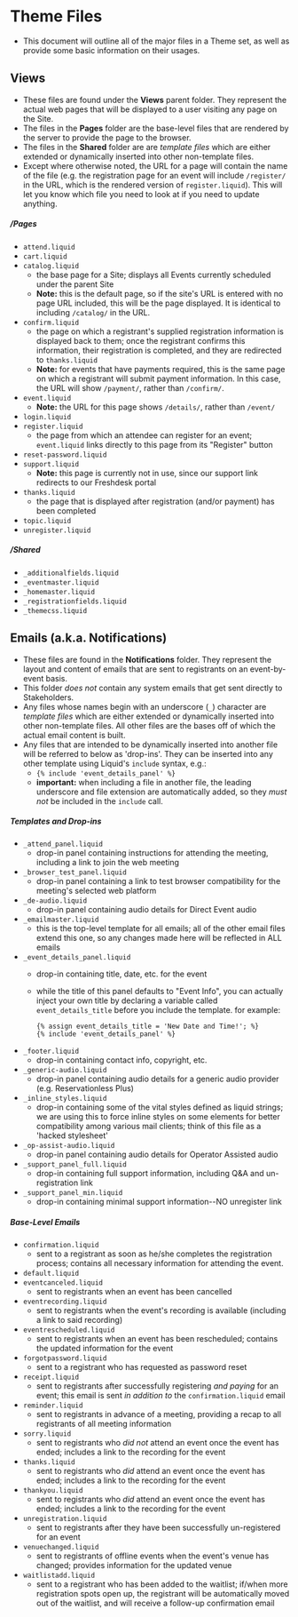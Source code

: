 # Theme Files

- This document will outline all of the major files in a Theme set, as well as provide some basic information on their usages.


## Views

- These files are found under the **Views** parent folder. They represent the actual web pages that will be displayed to a user visiting any page on the Site.
- The files in the **Pages** folder are the base-level files that are rendered by the server to provide the page to the browser.
- The files in the **Shared** folder are are _template files_ which are either extended or dynamically inserted into other non-template files.
- Except where otherwise noted, the URL for a page will contain the name of the file (e.g. the registration page for an event will include `/register/` in the URL, which is the rendered version of `register.liquid`). This will let you know which file you need to look at if you need to update anything.

##### /Pages

- `attend.liquid`
- `cart.liquid`
- `catalog.liquid`
  + the base page for a Site; displays all Events currently scheduled under the parent Site
  + **Note:** this is the default page, so if the site's URL is entered with no page URL included, this will be the page displayed. It is identical to including `/catalog/` in the URL.
- `confirm.liquid`
  + the page on which a registrant's supplied registration information is displayed back to them; once the registrant confirms this information, their registration is completed, and they are redirected to `thanks.liquid`
  + **Note:** for events that have payments required, this is the same page on which a registrant will submit payment information. In this case, the URL will show `/payment/`, rather than `/confirm/`.
- `event.liquid`
  + **Note:** the URL for this page shows `/details/`, rather than `/event/`
- `login.liquid`
- `register.liquid`
  + the page from which an attendee can register for an event; `event.liquid` links directly to this page from its "Register" button
- `reset-password.liquid`
- `support.liquid`
  + **Note:** this page is currently not in use, since our support link redirects to our Freshdesk portal
- `thanks.liquid`
  + the page that is displayed after registration (and/or payment) has been completed
- `topic.liquid`
- `unregister.liquid`

##### /Shared

- `_additionalfields.liquid`
- `_eventmaster.liquid`
- `_homemaster.liquid`
- `_registrationfields.liquid`
- `_themecss.liquid`


## Emails (a.k.a. Notifications)

- These files are found in the **Notifications** folder. They represent the layout and content of emails that are sent to registrants on an event-by-event basis.
- This folder _does not_ contain any system emails that get sent directly to Stakeholders.
- Any files whose names begin with an underscore (`_`) character are _template files_ which are either extended or dynamically inserted into other non-template files. All other files are the bases off of which the actual email content is built.
- Any files that are intended to be dynamically inserted into another file will be referred to below as 'drop-ins'. They can be inserted into any other template using Liquid's `include` syntax, e.g.:
  + `{% include 'event_details_panel' %}`
  + **important:** when including a file in another file, the leading underscore and file extension are automatically added, so they _must not_ be included in the `include` call.


##### Templates and Drop-ins

- `_attend_panel.liquid`
  + drop-in panel containing instructions for attending the meeting, including a link to join the web meeting
- `_browser_test_panel.liquid`
  + drop-in panel containing a link to test browser compatibility for the meeting's selected web platform
- `_de-audio.liquid`
  + drop-in panel containing audio details for Direct Event audio
- `_emailmaster.liquid`
  + this is the top-level template for all emails; all of the other email files extend this one, so any changes made here will be reflected in ALL emails
- `_event_details_panel.liquid`
  + drop-in containing title, date, etc. for the event
  + while the title of this panel defaults to "Event Info", you can actually inject your own title by declaring a variable called `event_details_title` before you include the template. for example:

    ```
    {% assign event_details_title = 'New Date and Time!'; %}
    {% include 'event_details_panel' %}
    ```
- `_footer.liquid`
  + drop-in containing contact info, copyright, etc.
- `_generic-audio.liquid`
  + drop-in panel containing audio details for a generic audio provider (e.g. Reservationless Plus)
- `_inline_styles.liquid`
  + drop-in containing some of the vital styles defined as liquid strings; we are using this to force inline styles on some elements for better compatibility among various mail clients; think of this file as a 'hacked stylesheet'
- `_op-assist-audio.liquid`
  + drop-in panel containing audio details for Operator Assisted audio
- `_support_panel_full.liquid`
  + drop-in containing full support information, including Q&A and un-registration link
- `_support_panel_min.liquid`
  + drop-in containing minimal support information--NO unregister link


##### Base-Level Emails

- `confirmation.liquid`
  + sent to a registrant as soon as he/she completes the registration process; contains all necessary information for attending the event.
- `default.liquid`
- `eventcanceled.liquid`
  + sent to registrants when an event has been cancelled
- `eventrecording.liquid`
  + sent to registrants when the event's recording is available (including a link to said recording)
- `eventrescheduled.liquid`
  + sent to registrants when an event has been rescheduled; contains the updated information for the event
- `forgotpassword.liquid`
  + sent to a registrant who has requested as password reset
- `receipt.liquid`
  + sent to registrants after successfully registering _and paying_ for an event; this email is sent _in addition to_ the `confirmation.liquid` email
- `reminder.liquid`
  + sent to registrants in advance of a meeting, providing a recap to all registrants of all meeting information
- `sorry.liquid`
  + sent to registrants who _did not_ attend an event once the event has ended; includes a link to the recording for the event
- `thanks.liquid`
  + sent to registrants who _did_ attend an event once the event has ended; includes a link to the recording for the event
- `thankyou.liquid`
  + sent to registrants who _did_ attend an event once the event has ended; includes a link to the recording for the event
- `unregistration.liquid`
  + sent to registrants after they have been successfully un-registered for an event
- `venuechanged.liquid`
  + sent to registrants of offline events when the event's venue has changed; provides information for the updated venue
- `waitlistadd.liquid`
  + sent to a registrant who has been added to the waitlist; if/when more registration spots open up, the registrant will be automatically moved out of the waitlist, and will receive a follow-up confirmation email
